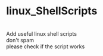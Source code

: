# linux_ShellScripts
<br />Add useful linux shell scripts
<br />don't spam
<br />please check if the script works
